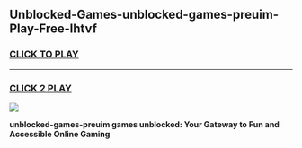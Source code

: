 
## Unblocked-Games-unblocked-games-preuim-Play-Free-lhtvf
<h3>
<a href="https://premium76.site?title=unblocked-games-preuim&ref=09A">CLICK TO PLAY</a></h3>
<hr>

<h3>
<a href="https://premium76.site?title=unblocked-games-preuim&ref=09A">CLICK 2 PLAY</a>
  
</h3>

<a href="https://premium76.site?title=unblocked-games-preuim&ref=09A"><img src="https://clearcache.store/games.png"></a>


**unblocked-games-preuim games unblocked: Your Gateway to Fun and Accessible Online Gaming**
